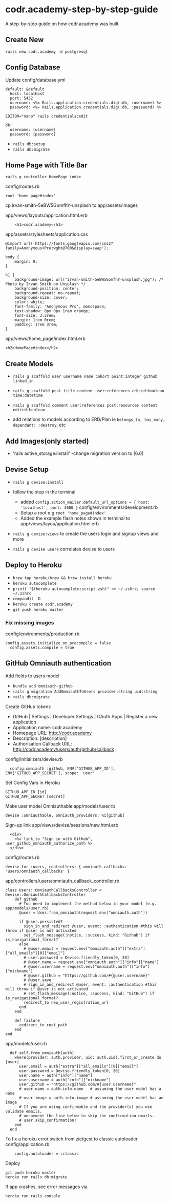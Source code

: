 # codr.academy-step-by-step-guide
A step-by-step guide on how codr.academy was built


## Create New
`rails new codr.academy -d postgresql`

## Config Database

Update config/database.yml

```
default: &default
  host: localhost
  port: 5432
  username: <%= Rails.application.credentials.dig(:db, :username) %>
  password: <%= Rails.application.credentials.dig(:db, :password) %>
```

`EDITOR="nano" rails credentials:edit`

```
db:
  username: [username]
  password: [password]
```

- `rails db:setup`
- `rails db:migrate`

## Home Page with Title Bar

`rails g controller HomePage index`

config/routes.rb

```
root 'home_page#index'
```

cp irvan-smith-5eBW5GomfhY-unsplash to app/assets/images

app/views/layouts/application.html.erb

```
    <h1>codr.academy</h1>
```

app/assets/stylesheets/application.css

```
@import url('https://fonts.googleapis.com/css2?family=Anonymous+Pro:wght@700&display=swap');

body {
    margin: 0;
}

h1 {
    background-image: url("irvan-smith-5eBW5GomfhY-unsplash.jpg"); /* Photo by Irvan Smith on Unsplash */
    background-position: center;
    background-repeat: no-repeat;
    background-size: cover;
    color: white;
    font-family: 'Anonymous Pro', monospace;
    text-shadow: 0px 0px 1rem orange;
    font-size: 3.5rem;
    margin: 1rem 0rem;
    padding: 1rem 3rem;
}
```

app/views/home_page/index.html.erb

```
<h2>HomePage#index</h2>
```

## Create Models

- `rails g scaffold user username name cohort point:integer github linked_in`

- `rails g scaffold post title content user:references edited:boolean time:datetime`

- `rails g scaffold comment user:references post:resources content edited:boolean`

- add relations to models according to ERD/Plan ie `belongs_to, has_many, dependant: :destroy`, etc 

## Add Images(only started)

- 'rails active_storage:install'
    -change migration version to [6.0]

## Devise Setup

- `rails g devise:install`
- follow the step in the terminal
    - added `config.action_mailer.default_url_options = { host: 'localhost', port: 3000 }` config/environments/development.rb
    - Setup a root e.g `root 'home_page#index'`
    - Added the example flash notes shown in terminal to app/views/layou/application.html.erb  

- `rails g devise:views` to create the users login and signup views and more
- `rails g devise users` correlates devise to users

## Deploy to Heroku

- `brew tap heroku/brew && brew install heroku `
- `heroku autocomplete`
- `printf "$(heroku autocomplete:script zsh)" >> ~/.zshrc; source ~/.zshrc`
- `compaudit -D`
- `heroku create codr.academy` 
- `git push heroku master`

### Fix missing images

config/environments/production.rb

```
config.assets.initialize_on_precompile = false
  config.assets.compile = true
```

## GitHub Omniauth authentication

Add fields to users model

- `bundle add omniauth-github`
- `rails g migration AddOmniauthToUsers provider:string uid:string`
- `rails db:migrate`

Create GitHub tokens

- GitHub | Settings | Developer Settings | OAuth Apps | Register a new application
- Application name: codr.academy
- Homepage URL: http://codr.academy
- Description: [description]
- Authorisation Callback URL: http://codr.academy/users/auth/github/callback

config/initializers/devise.rb

```
  config.omniauth :github, ENV['GITHUB_APP_ID'], ENV['GITHUB_APP_SECRET'], scope: 'user'
```

Set Config Vars in Heroku

```
GITHUB_APP_ID [id]
GITHUB_APP_SECRET [secret]
```

Make user model Omniauthable
app/models/user.rb

```
devise :omniauthable, omniauth_providers: %i[github]
```

Sign-up link
app/views/devise/sessions/new.html.erb

```
  <div>
    <%= link_to "Sign in with Github", user_github_omniauth_authorize_path %>
  </div>
```

config/routes.rb

```
devise_for :users, controllers: { omniauth_callbacks: 'users/omniauth_callbacks' }
```

app/controllers/users/omniauth_callback_controller.rb

```
class Users::OmniauthCallbacksController < Devise::OmniauthCallbacksController
    def github
      # You need to implement the method below in your model (e.g. app/models/user.rb)
      @user = User.from_omniauth(request.env["omniauth.auth"])
  
      if @user.persisted?
        sign_in_and_redirect @user, event: :authentication #this will throw if @user is not activated
        set_flash_message(:notice, :success, kind: "Github") if is_navigational_format?
      else
        # @user.email = request.env["omniauth.auth"]["extra"]["all_emails"][0]["email"]
        # user.password = Devise.friendly_token[0, 20]
        # @user.name = request.env["omniauth.auth"]["info"]["name"]
        # @user.username = request.env["omniauth.auth"]["info"]["nickname"]
        # @user.github = "https://github.com/#{@user.username}"
        # @user.save
        # sign_in_and_redirect @user, event: :authentication #this will throw if @user is not activated
        # set_flash_message(:notice, :success, kind: "GitHub") if is_navigational_format?
        redirect_to new_user_registration_url
      end
    end
  
    def failure
      redirect_to root_path
    end
end
```

app/models/user.rb


```
  def self.from_omniauth(auth)
    where(provider: auth.provider, uid: auth.uid).first_or_create do |user|
      user.email = auth["extra"]["all_emails"][0]["email"]
      user.password = Devise.friendly_token[0, 20]
      user.name = auth["info"]["name"]
      user.username = auth["info"]["nickname"]
      user.github = "https://github.com/#{user.username}"
      # user.name = auth.info.name   # assuming the user model has a name
      # user.image = auth.info.image # assuming the user model has an image
      # If you are using confirmable and the provider(s) you use validate emails, 
      # uncomment the line below to skip the confirmation emails.
      # user.skip_confirmation!
    end
  end
```

To fix a heroku error switch from zietgest to classic autoloader
config/application.rb

```
    config.autoloader = :classic
```

Deploy

```
git push heroku master
heroku run rails db:migrate
```

If app crashes, see error messages via

```
heroku run rails console
```